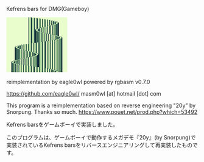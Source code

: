 Kefrens bars for DMG(Gameboy)

![screenshot](kefrens_bar_screenshot.png)

reimplementation by eagle0wl
powered by rgbasm v0.7.0

https://github.com/eagle0wl/
masm0wl [at] hotmail [dot] com

This program is a reimplementation based on reverse engineering "20y" by Snorpung.
Thanks so much.
https://www.pouet.net/prod.php?which=53492


Kefrens barsをゲームボーイで実装しました。

このプログラムは、ゲームボーイで動作するメガデモ『20y』(by Snorpung)で実装されているKefrens barsをリバースエンジニアリングして再実装したものです。

